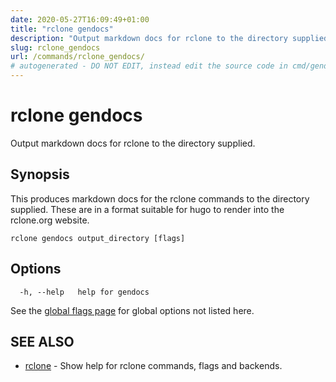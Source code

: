 ```yaml
---
date: 2020-05-27T16:09:49+01:00
title: "rclone gendocs"
description: "Output markdown docs for rclone to the directory supplied."
slug: rclone_gendocs
url: /commands/rclone_gendocs/
# autogenerated - DO NOT EDIT, instead edit the source code in cmd/gendocs/ and as part of making a release run "make commanddocs"
---
```

# rclone gendocs

Output markdown docs for rclone to the directory supplied.

## Synopsis


This produces markdown docs for the rclone commands to the directory
supplied.  These are in a format suitable for hugo to render into the
rclone.org website.

```
rclone gendocs output_directory [flags]
```

## Options

```
  -h, --help   help for gendocs
```

See the [global flags page](/flags/) for global options not listed here.

## SEE ALSO

* [rclone](/commands/rclone/)	 - Show help for rclone commands, flags and backends.

